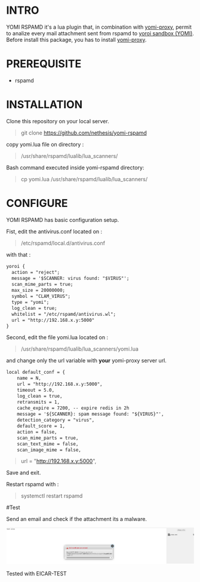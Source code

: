 # INTRO

YOMI RSPAMD it's a lua plugin that, in combination with <a href="https://github.com/nethesis/yomi-proxy">yomi-proxy</a>, permit to analize every mail attachment sent from rspamd to <a href="https://yoroi.company">yoroi sandbox (YOMI)</a>.
Before install this package, you has to install <a href="https://github.com/nethesis/yomi-proxy">yomi-proxy</a>.

# PREREQUISITE

- rspamd

# INSTALLATION

Clone this repository on your local server.

>git clone https://github.com/nethesis/yomi-rspamd

copy yomi.lua file on directory :

> /usr/share/rspamd/lualib/lua_scanners/

Bash command executed inside yomi-rspamd directory:

> cp yomi.lua /usr/share/rspamd/lualib/lua_scanners/

# CONFIGURE

YOMI RSPAMD has basic configuration setup.

Fist, edit the antivirus.conf located on :

>/etc/rspamd/local.d/antivirus.conf

with that :

````
yoroi {
  action = "reject";
  message = '$SCANNER: virus found: "$VIRUS"';
  scan_mime_parts = true;
  max_size = 20000000;
  symbol = "CLAM_VIRUS";
  type = "yomi";
  log_clean = true;
  whitelist = "/etc/rspamd/antivirus.wl";
  url = "http://192.168.x.y:5000"	 
}

````

Second, edit the file yomi.lua located on :

>/usr/share/rspamd/lualib/lua_scanners/yomi.lua

and change only the url variable with **your** yomi-proxy server url.

````  
local default_conf = {
    name = N,
    url = "http://192.168.x.y:5000",
    timeout = 5.0,
    log_clean = true,
    retransmits = 1,
    cache_expire = 7200, -- expire redis in 2h
    message = '${SCANNER}: spam message found: "${VIRUS}"',
    detection_category = "virus",
    default_score = 1,
    action = false,
    scan_mime_parts = true,
    scan_text_mime = false,
    scan_image_mime = false, 
````

>url = "http://192.168.x.y:5000", 

Save and exit.

Restart rspamd with :
>systemctl restart rspamd

#Test 

Send an email and check if the attachment its a malware.

![alt text](img/test.png)

Tested with EICAR-TEST




